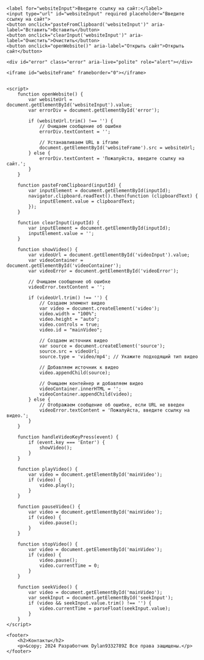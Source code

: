 


<head>
    <meta charset="UTF-8">
    <meta http-equiv="X-UA-Compatible" content="IE=edge">
    <meta name="viewport" content="width=device-width, initial-scale=1.0">
    <title>Открытие сайта на текущей странице</title>
    <style>
        body {
            font-family: Arial, sans-serif;
            margin: 20px;
        }
        label {
            display: block;
            margin-bottom: 10px;
        }
        input {
            width: calc(100% - 20px);
            padding: 8px;
            margin-bottom: 10px;
            box-sizing: border-box;
        }
        button {
            display: inline-block;
            padding: 10px;
            background-color: #4CAF50;
            color: white;
            border: none;
            cursor: pointer;
            margin-top: 10px;
            transition: background-color 0.3s ease-in-out, color 0.3s ease-in-out, transform 0.1s ease-in-out;
        }
        button:hover {
            background-color: #45a049;
        }
        button:active {
            transform: translateY(1px);
            box-shadow: none;
        }
        iframe {
            width: 100%;
            height: 500px;
            border: 1px solid #ccc;
            transition: height 0.5s ease-in-out;
        }
        .error {
            color: red;
            margin-top: 10px;
            font-weight: bold;
        }
        p a {
            color: #333;
            text-decoration: none;
            margin-right: 10px;
            padding: 8px 15px;
            border: 2px solid #333;
            border-radius: 5px;
            transition: background-color 0.3s ease-in-out, color 0.3s ease-in-out;
        }
        p a:hover {
            background-color: #333;
            color: #fff;
        }
        h2 {
            font-size: 1.5em;
            margin-bottom: 10px;
            color: #333;
        }
        main {
            border-top: 1px solid #ccc;
            padding-top: 20px;
            margin-top: 20px;
        }
        footer {
            text-align: center;
            padding: 20px;
            background-color: #f4f4f4;
            color: #666;
        }
        footer .error {
            color: red;
            font-weight: bold;
        }
        .controls {
            margin-top: 10px;
        }
    </style>
</head>
<body>

    <label for="websiteInput">Введите ссылку на сайт:</label>
    <input type="url" id="websiteInput" required placeholder="Введите ссылку на сайт">
    <button onclick="pasteFromClipboard('websiteInput')" aria-label="Вставить">Вставить</button>
    <button onclick="clearInput('websiteInput')" aria-label="Очистить">Очистить</button>
    <button onclick="openWebsite()" aria-label="Открыть сайт">Открыть сайт</button>

    <div id="error" class="error" aria-live="polite" role="alert"></div>
    
    <iframe id="websiteFrame" frameborder="0"></iframe>


    <script>
        function openWebsite() {
            var websiteUrl = document.getElementById('websiteInput').value;
            var errorDiv = document.getElementById('error');

            if (websiteUrl.trim() !== '') {
                // Очищаем сообщение об ошибке
                errorDiv.textContent = '';

                // Устанавливаем URL в iframe
                document.getElementById('websiteFrame').src = websiteUrl;
            } else {
                errorDiv.textContent = 'Пожалуйста, введите ссылку на сайт.';
            }
        }

        function pasteFromClipboard(inputId) {
            var inputElement = document.getElementById(inputId);
            navigator.clipboard.readText().then(function (clipboardText) {
                inputElement.value = clipboardText;
            });
        }

        function clearInput(inputId) {
            var inputElement = document.getElementById(inputId);
            inputElement.value = '';
        }

        function showVideo() {
            var videoUrl = document.getElementById('videoInput').value;
            var videoContainer = document.getElementById('videoContainer');
            var videoError = document.getElementById('videoError');

            // Очищаем сообщение об ошибке
            videoError.textContent = '';

            if (videoUrl.trim() !== '') {
                // Создаем элемент видео
                var video = document.createElement('video');
                video.width = "100%";
                video.height = "auto";
                video.controls = true;
                video.id = "mainVideo";

                // Создаем источник видео
                var source = document.createElement('source');
                source.src = videoUrl;
                source.type = 'video/mp4'; // Укажите подходящий тип видео

                // Добавляем источник к видео
                video.appendChild(source);

                // Очищаем контейнер и добавляем видео
                videoContainer.innerHTML = '';
                videoContainer.appendChild(video);
            } else {
                // Отображаем сообщение об ошибке, если URL не введен
                videoError.textContent = 'Пожалуйста, введите ссылку на видео.';
            }
        }

        function handleVideoKeyPress(event) {
            if (event.key === 'Enter') {
                showVideo();
            }
        }

        function playVideo() {
            var video = document.getElementById('mainVideo');
            if (video) {
                video.play();
            }
        }

        function pauseVideo() {
            var video = document.getElementById('mainVideo');
            if (video) {
                video.pause();
            }
        }

        function stopVideo() {
            var video = document.getElementById('mainVideo');
            if (video) {
                video.pause();
                video.currentTime = 0;
            }
        }

        function seekVideo() {
            var video = document.getElementById('mainVideo');
            var seekInput = document.getElementById('seekInput');
            if (video && seekInput.value.trim() !== '') {
                video.currentTime = parseFloat(seekInput.value);
            }
        }
    </script>

    <footer>
        <h2>Контакты</h2>
        <p>&copy; 2024 Разработчик Dylan9332789Z Все права защищены.</p>
    </footer>

